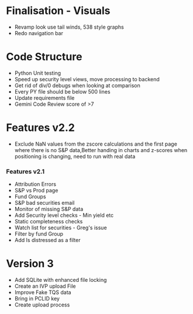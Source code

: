# Finalisation - Visuals

- Revamp look use tail winds, 538 style graphs
- Redo navigation bar

# Code Structure
- Python Unit testing
- Speed up security level views, move processing to backend
- Get rid of div/0 debugs when looking at comparison
- Every PY file should be below 500 lines
- Update requirements file
- Gemini Code Review score of >7

# Features v2.2
- Exclude NaN values from the zscore calculations and the first page where there is no S&P data,Better handing in charts and z-scores when positioning is changing, need to run with real data 


### Features v2.1
- Attribution Errors
- S&P vs Prod page
- Fund Groups
- S&P bad securities email
- Monitor of missing S&P data
- Add Security level checks - Min yield etc
- Static completeness checks
- Watch list for securities - Greg's issue
- Filter by fund Group
- Add Is distressed as a filter

# Version 3
- Add SQLite with enhanced file locking
- Create an IVP upload File
- Improve Fake TQS data
- Bring in PCLID key
- Create upload process

















